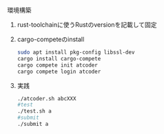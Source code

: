 環境構築

1. rust-toolchainに使うRustのversionを記載して固定

2. cargo-competeのinstall
    ```bash
    sudo apt install pkg-config libssl-dev
    cargo install cargo-compete
    cargo compete init atcoder
    cargo compete login atcoder
    ```

3. 実践
    ```bash
    ./atcoder.sh abcXXX
    #test
    ./test.sh a
    #submit
    ./submit a
